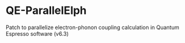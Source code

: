 # QE-ParallelElph
Patch to parallelize electron-phonon coupling calculation in Quantum Espresso software (v6.3)
